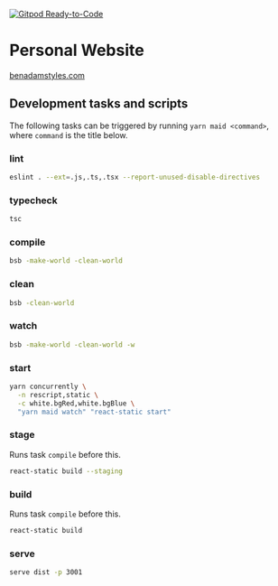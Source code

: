 [![Gitpod Ready-to-Code](https://img.shields.io/badge/Gitpod-Ready--to--Code-blue?logo=gitpod)](https://gitpod.io/#https://github.com/benadamstyles/benadamstyles)

# Personal Website

[benadamstyles.com](https://www.benadamstyles.com)

## Development tasks and scripts

<!-- maid-tasks -->

The following tasks can be triggered by running `yarn maid <command>`, where `command` is the title below.

### lint

```sh
eslint . --ext=.js,.ts,.tsx --report-unused-disable-directives
```

### typecheck

```sh
tsc
```

### compile

```sh
bsb -make-world -clean-world
```

### clean

```sh
bsb -clean-world
```

### watch

```sh
bsb -make-world -clean-world -w
```

### start

```sh
yarn concurrently \
  -n rescript,static \
  -c white.bgRed,white.bgBlue \
  "yarn maid watch" "react-static start"
```

### stage

Runs task `compile` before this.

```sh
react-static build --staging
```

### build

Runs task `compile` before this.

```sh
react-static build
```

### serve

```sh
serve dist -p 3001
```
